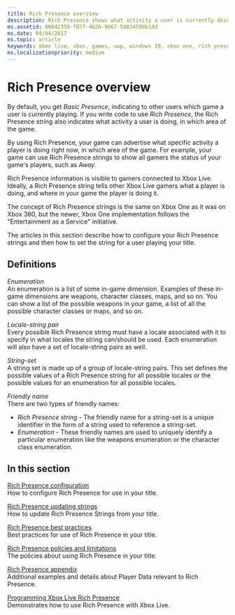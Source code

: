 ```yaml
---
title: Rich Presence overview
description: Rich Presence shows what activity a user is currently doing, in which area of the game.
ms.assetid: 00042359-f877-4b26-9067-58834590b1dd
ms.date: 04/04/2017
ms.topic: article
keywords: xbox live, xbox, games, uwp, windows 10, xbox one, rich presence
ms.localizationpriority: medium
---
```


# Rich Presence overview

By default, you get *Basic Presence*, indicating to other users which game a user is currently playing.
If you write code to use *Rich Presence*, the Rich Presence string also indicates what activity a user is doing, in which area of the game.

By using Rich Presence, your game can advertise what specific activity a player is doing right now, in which area of the game.
For example, your game can use Rich Presence strings to show all gamers the status of your game's players, such as *Away*.

Rich Presence information is visible to gamers connected to Xbox Live.
Ideally, a Rich Presence string tells other Xbox Live gamers what a player is doing, and where in your game the player is doing it.

The concept of Rich Presence strings is the same on Xbox One as it was on Xbox 360, but the newer, Xbox One implementation follows the "Entertainment as a Service" initiative.

The articles in this section describe how to configure your Rich Presence strings and then how to set the string for a user playing your title.


## Definitions

*Enumeration*  
An enumeration is a list of some in-game dimension.
Examples of these in-game dimensions are weapons, character classes, maps, and so on.
You can show a list of the possible weapons in your game, a list of all the possible character classes or maps, and so on.

*Locale-string pair*  
Every possible Rich Presence string must have a locale associated with it to specify in what locales the string can/should be used.
Each enumeration will also have a set of locale-string pairs as well.

*String-set*  
A string set is made up of a group of locale-string pairs.
This set defines the possible values of a Rich Presence string for all possible locales or the possible values for an enumeration for all possible locales.

*Friendly name*  
There are two types of friendly names:
* *Rich Presence string* - The friendly name for a string-set is a unique identifier in the form of a string used to reference a string-set.
* *Enumeration* - These friendly names are used to uniquely identify a particular enumeration like the weapons enumeration or the character class enumeration.


## In this section

[Rich Presence configuration](rich-presence-strings-configuration.md)  
How to configure Rich Presence for use in your title.

[Rich Presence updating strings](rich-presence-strings-updating-strings.md)  
How to update Rich Presence Strings from your title.

[Rich Presence best practices](rich-presence-strings-best-practices.md)  
Best practices for use of Rich Presence in your title.

[Rich Presence policies and limitations](rich-presence-strings-policies-and-limitations.md)  
The policies about using Rich Presence in your title.

[Rich Presence appendix](rich-presence-strings-appendix.md)  
Additional examples and details about Player Data relevant to Rich Presence.

[Programming Xbox Live Rich Presence](programming-rich-presence.md)  
Demonstrates how to use Rich Presence with Xbox Live.
